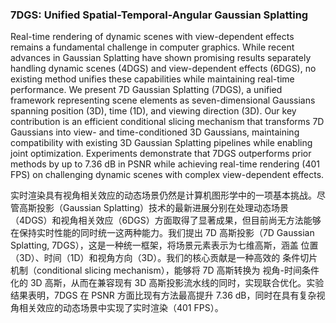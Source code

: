 ### 7DGS: Unified Spatial-Temporal-Angular Gaussian Splatting

Real-time rendering of dynamic scenes with view-dependent effects remains a fundamental challenge in computer graphics. While recent advances in Gaussian Splatting have shown promising results separately handling dynamic scenes (4DGS) and view-dependent effects (6DGS), no existing method unifies these capabilities while maintaining real-time performance. We present 7D Gaussian Splatting (7DGS), a unified framework representing scene elements as seven-dimensional Gaussians spanning position (3D), time (1D), and viewing direction (3D). Our key contribution is an efficient conditional slicing mechanism that transforms 7D Gaussians into view- and time-conditioned 3D Gaussians, maintaining compatibility with existing 3D Gaussian Splatting pipelines while enabling joint optimization. Experiments demonstrate that 7DGS outperforms prior methods by up to 7.36 dB in PSNR while achieving real-time rendering (401 FPS) on challenging dynamic scenes with complex view-dependent effects.

实时渲染具有视角相关效应的动态场景仍然是计算机图形学中的一项基本挑战。尽管高斯投影（Gaussian Splatting）技术的最新进展分别在处理动态场景（4DGS）和视角相关效应（6DGS）方面取得了显著成果，但目前尚无方法能够在保持实时性能的同时统一这两种能力。我们提出 7D 高斯投影（7D Gaussian Splatting, 7DGS），这是一种统一框架，将场景元素表示为七维高斯，涵盖 位置（3D）、时间（1D）和视角方向（3D）。我们的核心贡献是一种高效的 条件切片机制（conditional slicing mechanism），能够将 7D 高斯转换为 视角-时间条件化的 3D 高斯，从而在兼容现有 3D 高斯投影流水线的同时，实现联合优化。实验结果表明，7DGS 在 PSNR 方面比现有方法最高提升 7.36 dB，同时在具有复杂视角相关效应的动态场景中实现了实时渲染（401 FPS）。
